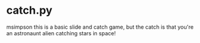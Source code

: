 # catch.py
msimpson
this is a basic slide and catch game, but the catch is that you're an astronaunt alien catching stars in space! 
